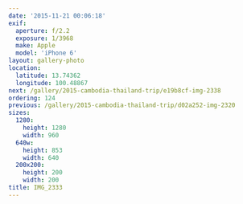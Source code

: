 ```yaml
---
date: '2015-11-21 00:06:18'
exif:
  aperture: f/2.2
  exposure: 1/3968
  make: Apple
  model: 'iPhone 6'
layout: gallery-photo
location:
  latitude: 13.74362
  longitude: 100.48867
next: /gallery/2015-cambodia-thailand-trip/e19b8cf-img-2338
ordering: 124
previous: /gallery/2015-cambodia-thailand-trip/d02a252-img-2320
sizes:
  1280:
    height: 1280
    width: 960
  640w:
    height: 853
    width: 640
  200x200:
    height: 200
    width: 200
title: IMG_2333
---
```

